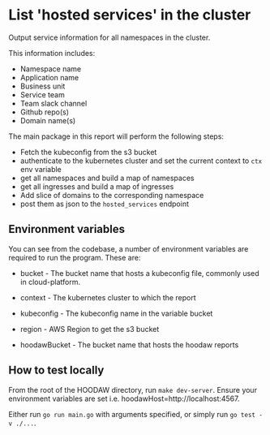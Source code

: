 # List 'hosted services' in the cluster

Output service information for all namespaces in the cluster.

This information includes:

* Namespace name
* Application name
* Business unit
* Service team
* Team slack channel
* Github repo(s)
* Domain name(s)

The main package in this report will perform the following steps:

- Fetch the kubeconfig from the s3 bucket 
- authenticate to the kubernetes cluster and set the current context to `ctx` env variable
- get all namespaces and build a map of namespaces
- get all ingresses and build a map of ingresses
- Add slice of domains to the corresponding namespace
- post them as json to the `hosted_services` endpoint

## Environment variables

You can see from the codebase, a number of environment variables are required to run the program. These are:

- bucket - The bucket name that hosts a kubeconfig file, commonly used in cloud-platform.

- context - The kubernetes cluster to which the report  

- kubeconfig - The kubeconfig name in the variable bucket

- region - AWS Region to get the s3 bucket

- hoodawBucket - The bucket name that hosts the hoodaw reports

## How to test locally

From the root of the HOODAW directory, run `make dev-server`. Ensure your environment variables are set i.e. hoodawHost=http://localhost:4567.

Either run `go run main.go` with arguments specified, or simply run `go test -v ./...`.

